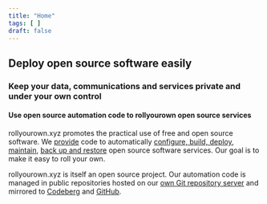 ```yaml
---
title: "Home"
tags: [ ]
draft: false
---
```


<!-- The title of the website, shown as the title of the homepage, is in the config.toml `title` parameter-->

<!-- h2 in this file is a "shout" for the site -->
## Deploy open source software easily

<!-- h3 in this file is a first "call to action" for the site -->
### Keep your data, communications and services private and under your own control

<!-- h4 in this file is a second "call to action" for the site -->
#### Use open source automation code to rollyourown open source services

<!-- Text in this file is a (short) text describing what the site is about) -->
rollyourown.xyz promotes the practical use of free and open source software. We [provide](/rollyourown/) code to automatically [configure, build, deploy](/rollyourown/how_to_use/deploy/), [maintain](/rollyourown/how_to_use/maintain/), [back up and restore](/rollyourown/how_to_use/back_up_and_restore/) open source software services. Our goal is to make it easy to roll your own.

rollyourown.xyz is itself an open source project. Our automation code is managed in public repositories hosted on our [own Git repository server](https://git.rollyourown.xyz/) and mirrored to [Codeberg](https://codeberg.org/rollyourown-xyz) and [GitHub](https://github.com/rollyourown-xyz).

